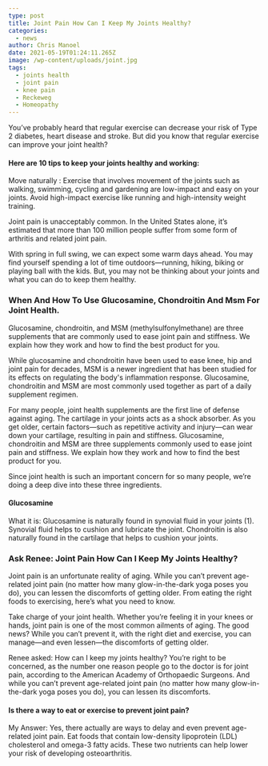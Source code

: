 ```yaml
---
type: post
title: Joint Pain How Can I Keep My Joints Healthy? 
categories:
  - news
author: Chris Manoel
date: 2021-05-19T01:24:11.265Z
image: /wp-content/uploads/joint.jpg
tags:
  - joints health
  - joint pain
  - knee pain
  - Reckeweg
  - Homeopathy
---
```


You’ve probably heard that regular exercise can decrease your risk of Type 2 diabetes, heart disease and stroke. But did you know that regular exercise can improve your joint health?

#### Here are 10 tips to keep your joints healthy and working:

Move naturally : Exercise that involves movement of the joints such as walking, swimming, cycling and gardening are low-impact and easy on your joints. Avoid high-impact exercise like running and high-intensity weight training.

Joint pain is unacceptably common. In the United States alone, it’s estimated that more than 100 million people suffer from some form of arthritis and related joint pain.

With spring in full swing, we can expect some warm days ahead. You may find yourself spending a lot of time outdoors—running, hiking, biking or playing ball with the kids. But, you may not be thinking about your joints and what you can do to keep them healthy.

### When And How To Use Glucosamine, Chondroitin And Msm For Joint Health.

Glucosamine, chondroitin, and MSM (methylsulfonylmethane) are three supplements that are commonly used to ease joint pain and stiffness. We explain how they work and how to find the best product for you.

While glucosamine and chondroitin have been used to ease knee, hip and joint pain for decades, MSM is a newer ingredient that has been studied for its effects on regulating the body's inflammation response. Glucosamine, chondroitin and MSM are most commonly used together as part of a daily supplement regimen.

For many people, joint health supplements are the first line of defense against aging. The cartilage in your joints acts as a shock absorber. As you get older, certain factors—such as repetitive activity and injury—can wear down your cartilage, resulting in pain and stiffness. Glucosamine, chondroitin and MSM are three supplements commonly used to ease joint pain and stiffness. We explain how they work and how to find the best product for you.

Since joint health is such an important concern for so many people, we’re doing a deep dive into these three ingredients.

#### Glucosamine

What it is: Glucosamine is naturally found in synovial fluid in your joints (1). Synovial fluid helps to cushion and lubricate the joint. Chondroitin is also naturally found in the cartilage that helps to cushion your joints.

### Ask Renee: Joint Pain How Can I Keep My Joints Healthy?

Joint pain is an unfortunate reality of aging. While you can’t prevent age-related joint pain (no matter how many glow-in-the-dark yoga poses you do), you can lessen the discomforts of getting older. From eating the right foods to exercising, here’s what you need to know.

Take charge of your joint health. Whether you’re feeling it in your knees or hands, joint pain is one of the most common ailments of aging. The good news? While you can’t prevent it, with the right diet and exercise, you can manage—and even lessen—the discomforts of getting older.

Renee asked: How can I keep my joints healthy?
You’re right to be concerned, as the number one reason people go to the doctor is for joint pain, according to the American Academy of Orthopaedic Surgeons. And while you can’t prevent age-related joint pain (no matter how many glow-in-the-dark yoga poses you do), you can lessen its discomforts.

#### Is there a way to eat or exercise to prevent joint pain?

My Answer: Yes, there actually are ways to delay and even prevent age-related joint pain. Eat foods that contain low-density lipoprotein (LDL) cholesterol and omega-3 fatty acids. These two nutrients can help lower your risk of developing osteoarthritis.
